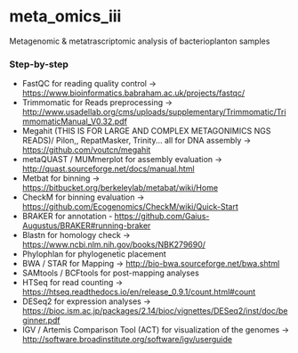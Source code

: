 # meta_omics_iii
Metagenomic &amp; metatrascriptomic analysis of bacterioplanton samples



### Step-by-step

- FastQC for reading quality control -> https://www.bioinformatics.babraham.ac.uk/projects/fastqc/
- Trimmomatic for Reads preprocessing -> http://www.usadellab.org/cms/uploads/supplementary/Trimmomatic/TrimmomaticManual_V0.32.pdf
- Megahit (THIS IS FOR LARGE AND COMPLEX METAGONIMICS NGS READS)/ Pilon,, RepatMasker, Trinity... all for DNA assembly -> https://github.com/voutcn/megahit
- metaQUAST / MUMmerplot for assembly evaluation -> http://quast.sourceforge.net/docs/manual.html
- Metbat for binning -> https://bitbucket.org/berkeleylab/metabat/wiki/Home
- CheckM for binning evaluation -> https://github.com/Ecogenomics/CheckM/wiki/Quick-Start
- BRAKER for annotation - https://github.com/Gaius-Augustus/BRAKER#running-braker
- Blastn for homology check -> https://www.ncbi.nlm.nih.gov/books/NBK279690/
- Phylophlan for phylogenetic placement 
- BWA / STAR for Mapping -> http://bio-bwa.sourceforge.net/bwa.shtml
- SAMtools / BCFtools for post-mapping analyses
- HTSeq for read counting -> https://htseq.readthedocs.io/en/release_0.9.1/count.html#count
- DESeq2 for expression analyses -> https://bioc.ism.ac.jp/packages/2.14/bioc/vignettes/DESeq2/inst/doc/beginner.pdf
- IGV / Artemis Comparison Tool (ACT) for visualization of the genomes -> http://software.broadinstitute.org/software/igv/userguide


